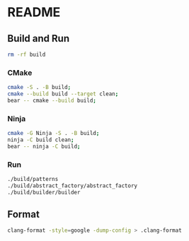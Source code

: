 # README

## Build and Run

```bash
rm -rf build
```

### CMake

```bash
cmake -S . -B build;
cmake --build build --target clean;
bear -- cmake --build build;
```

### Ninja

```bash
cmake -G Ninja -S . -B build;
ninja -C build clean;
bear -- ninja -C build;
```

### Run

```bash
./build/patterns
./build/abstract_factory/abstract_factory
./build/builder/builder
```

## Format

```bash
clang-format -style=google -dump-config > .clang-format
```

